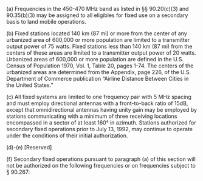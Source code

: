 (a) Frequencies in the 450-470 MHz band as listed in §§ 90.20(c)(3) and 90.35(b)(3) may be assigned to all eligibles for fixed use on a secondary basis to land mobile operations.

(b) Fixed stations located 140 km (87 mi) or more from the center of any urbanized area of 600,000 or more population are limited to a transmitter output power of 75 watts. Fixed stations less than 140 km (87 mi) from the centers of these areas are limited to a transmitter output power of 20 watts. Urbanized areas of 600,000 or more population are defined in the U.S. Census of Population 1970, Vol. 1, Table 20, pages 1-74. The centers of the urbanized areas are determined from the Appendix, page 226, of the U.S. Department of Commerce publication “Airline Distance Between Cities in the United States.”

(c) All fixed systems are limited to one frequency pair with 5 MHz spacing and must employ directional antennas with a front-to-back ratio of 15dB, except that omnidirectional antennas having unity gain may be employed by stations communicating with a minimum of three receiving locations encompassed in a sector of at least 160° in azimuth. Stations authorized for secondary fixed operations prior to July 13, 1992, may continue to operate under the conditions of their initial authorization.

(d)-(e) [Reserved]

(f) Secondary fixed operations pursuant to paragraph (a) of this section will not be authorized on the following frequencies or on frequencies subject to § 90.267:

